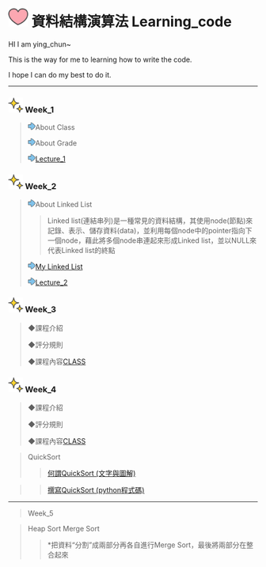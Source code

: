 # <img width="40" height="40" src="https://github.com/06170125/Learning_code/blob/master/%E8%B3%87%E6%96%99%E7%B5%90%E6%A7%8B%E6%BC%94%E7%AE%97%E6%B3%95/%E6%84%9B%E5%BF%83.png?raw=true"/> 資料結構演算法 Learning_code

HI I am ying_chun~

This is the way for me to learning how to write the code.

I hope I can do my best to do it.

--------
### <img width="30" height="30" src="https://github.com/06170125/Learning_code/blob/master/%E8%B3%87%E6%96%99%E7%B5%90%E6%A7%8B%E6%BC%94%E7%AE%97%E6%B3%95/%E4%BA%AE%E6%99%B6%E6%99%B6.png?raw=true"/> Week_1

><img width="15" height="15" src="https://github.com/06170125/Learning_code/blob/master/%E8%B3%87%E6%96%99%E7%B5%90%E6%A7%8B%E6%BC%94%E7%AE%97%E6%B3%95/%E8%97%8D%E7%AE%AD%E9%A0%AD.png?raw=true"/>About Class
>
><img width="15" height="15" src="https://github.com/06170125/Learning_code/blob/master/%E8%B3%87%E6%96%99%E7%B5%90%E6%A7%8B%E6%BC%94%E7%AE%97%E6%B3%95/%E8%97%8D%E7%AE%AD%E9%A0%AD.png?raw=true"/>About Grade
>
><img width="15" height="15" src="https://github.com/06170125/Learning_code/blob/master/%E8%B3%87%E6%96%99%E7%B5%90%E6%A7%8B%E6%BC%94%E7%AE%97%E6%B3%95/%E8%97%8D%E7%AE%AD%E9%A0%AD.png?raw=true"/>[Lecture_1](https://docs.google.com/presentation/d/e/2PACX-1vQyAFfgCNbBPBDWV_Xbahc2CtMBr_v-jfffAhaOWw2SntBRd2kJtLZZgdYoRfEZD7flCo4ilfO_msKX/pub?start=false&loop=false&delayms=3000&slide=id.p)

### <img width="30" height="30" src="https://github.com/06170125/Learning_code/blob/master/%E8%B3%87%E6%96%99%E7%B5%90%E6%A7%8B%E6%BC%94%E7%AE%97%E6%B3%95/%E4%BA%AE%E6%99%B6%E6%99%B6.png?raw=true"/> Week_2

><img width="15" height="15" src="https://github.com/06170125/Learning_code/blob/master/%E8%B3%87%E6%96%99%E7%B5%90%E6%A7%8B%E6%BC%94%E7%AE%97%E6%B3%95/%E8%97%8D%E7%AE%AD%E9%A0%AD.png?raw=true"/>About Linked List
>>
>>Linked list(連結串列)是一種常見的資料結構，其使用node(節點)來記錄、表示、儲存資料(data)，並利用每個node中的pointer指向下一個node，藉此將多個node串連起來形成Linked list，並以NULL來代表Linked list的終點
>>
>
><img width="15" height="15" src="https://github.com/06170125/Learning_code/blob/master/%E8%B3%87%E6%96%99%E7%B5%90%E6%A7%8B%E6%BC%94%E7%AE%97%E6%B3%95/%E8%97%8D%E7%AE%AD%E9%A0%AD.png?raw=true"/>[My Linked List](http://notepad.yehyeh.net/Content/DS/CH04/3.php)
>
><img width="15" height="15" 
src="https://github.com/06170125/Learning_code/blob/master/%E8%B3%87%E6%96%99%E7%B5%90%E6%A7%8B%E6%BC%94%E7%AE%97%E6%B3%95/%E8%97%8D%E7%AE%AD%E9%A0%AD.png?raw=true"/>[Lecture_2](https://docs.google.com/presentation/d/e/2PACX-1vTB218-EdUZ5jpNz6Uv4TOZQc37Y281v128_aRcWC6EhkTQs5bS8fh7yysmcuzb9R2QPN6_PDshFWL_/pub?start=false&loop=false&delayms=3000&slide=id.p)

### <img width="30" height="30" src="https://github.com/06170125/Learning_code/blob/master/%E8%B3%87%E6%96%99%E7%B5%90%E6%A7%8B%E6%BC%94%E7%AE%97%E6%B3%95/%E4%BA%AE%E6%99%B6%E6%99%B6.png?raw=true"/> Week_3

>◆課程介紹
>
>◆評分規則
>
>◆課程內容[CLASS](https://docs.google.com/presentation/d/e/2PACX-1vQyAFfgCNbBPBDWV_Xbahc2CtMBr_v-jfffAhaOWw2SntBRd2kJtLZZgdYoRfEZD7flCo4ilfO_msKX/pub?start=false&loop=false&delayms=3000&slide=id.p)

### <img width="30" height="30" src="https://github.com/06170125/Learning_code/blob/master/%E8%B3%87%E6%96%99%E7%B5%90%E6%A7%8B%E6%BC%94%E7%AE%97%E6%B3%95/%E4%BA%AE%E6%99%B6%E6%99%B6.png?raw=true"/> Week_4

>◆課程介紹
>
>◆評分規則
>
>◆課程內容[CLASS](https://docs.google.com/presentation/d/e/2PACX-1vQyAFfgCNbBPBDWV_Xbahc2CtMBr_v-jfffAhaOWw2SntBRd2kJtLZZgdYoRfEZD7flCo4ilfO_msKX/pub?start=false&loop=false&delayms=3000&slide=id.p)

>QuickSort
>>[何謂QuickSort (文字與圖解)](https://nbviewer.jupyter.org/github/06170125/Learning_code/blob/master/%E8%B3%87%E6%96%99%E7%B5%90%E6%A7%8B%E6%BC%94%E7%AE%97%E6%B3%95/%E7%AC%AC%E5%9B%9B%E9%80%B1/QuickSort%E5%9C%96%E8%A7%A3.pdf)

>>[撰寫QuickSort (python程式碼)](https://nbviewer.jupyter.org/github/06170125/Learning_code/blob/master/%E8%B3%87%E6%96%99%E7%B5%90%E6%A7%8B%E6%BC%94%E7%AE%97%E6%B3%95/%E7%AC%AC%E5%9B%9B%E9%80%B1/QuickSort.ipynb)
-------
>Week_5

>Heap Sort
>Merge Sort
>>*把資料“分割”成兩部分再各自進行Merge Sort，最後將兩部分在整合起來
>
